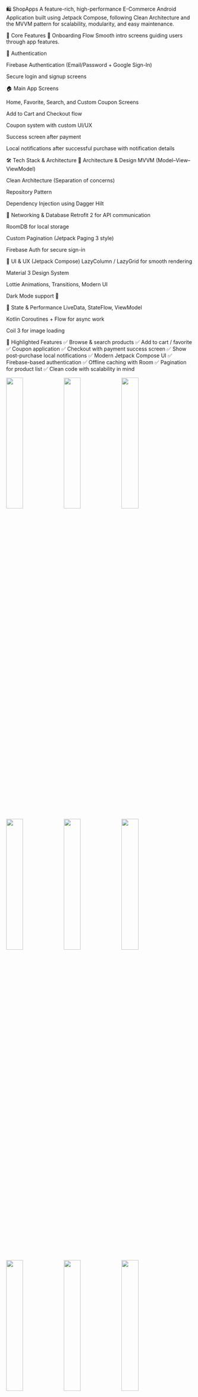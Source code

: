 🛍️ ShopApps
A feature-rich, high-performance E-Commerce Android Application built using Jetpack Compose, following Clean Architecture and the MVVM pattern for scalability, modularity, and easy maintenance.

🚀 Core Features
🧭 Onboarding Flow
Smooth intro screens guiding users through app features.

🔐 Authentication

Firebase Authentication (Email/Password + Google Sign-In)

Secure login and signup screens

🏠 Main App Screens

Home, Favorite, Search, and Custom Coupon Screens

Add to Cart and Checkout flow

Coupon system with custom UI/UX

Success screen after payment

Local notifications after successful purchase with notification details

🛠 Tech Stack & Architecture
🔹 Architecture & Design
MVVM (Model–View–ViewModel)

Clean Architecture (Separation of concerns)

Repository Pattern

Dependency Injection using Dagger Hilt

🔹 Networking & Database
Retrofit 2 for API communication

RoomDB for local storage

Custom Pagination (Jetpack Paging 3 style)

Firebase Auth for secure sign-in

🔹 UI & UX (Jetpack Compose)
LazyColumn / LazyGrid for smooth rendering

Material 3 Design System

Lottie Animations, Transitions, Modern UI

Dark Mode support 🌙

🔹 State & Performance
LiveData, StateFlow, ViewModel

Kotlin Coroutines + Flow for async work

Coil 3 for image loading

🎯 Highlighted Features
✅ Browse & search products
✅ Add to cart / favorite
✅ Coupon application
✅ Checkout with payment success screen
✅ Show post-purchase local notifications
✅ Modern Jetpack Compose UI
✅ Firebase-based authentication
✅ Offline caching with Room
✅ Pagination for product list
✅ Clean code with scalability in mind


<p>
  <img src="https://github.com/user-attachments/assets/42968d71-14ea-4f6e-b27e-9340542252e1" width="30%" />
  <img src="https://github.com/user-attachments/assets/9165bc9e-1b95-424e-90e6-7650a41b4332" width="30%" />
  <img src="https://github.com/user-attachments/assets/1a3f3414-f74a-4f02-9bd2-e6061dcce1cc" width="30%" />
</p>
<p>
  <img src="https://github.com/user-attachments/assets/32be925d-50c2-4fbb-a157-b08e74899d80" width="30%" />
  <img src="https://github.com/user-attachments/assets/a06399f9-f14b-4321-8cbf-063d032d4873" width="30%" />
  <img src="https://github.com/user-attachments/assets/849c2a7c-d6a7-4091-a0a0-271f33f9a12d" width="30%" />
</p>
<p>
  
  <img src="https://github.com/user-attachments/assets/a8a031ed-3a0a-40ea-9668-b10d93d3b560" width="30%" />
  <img src="https://github.com/user-attachments/assets/eaf3d5c2-c807-448f-9b69-0875bd4ced7b" width="30%" />
  <img src="https://github.com/user-attachments/assets/537587c0-20d5-4ca1-9e2d-6eeb3cce5b73" width="30%" />
</p>
<p>

  <img src="https://github.com/user-attachments/assets/39bfc767-833c-4e31-bb77-8442181c43f4" width="30%" />
  <img src="https://github.com/user-attachments/assets/e2f28f4c-db15-4351-95da-91f389a0971e" width="30%" />
  <img src="https://github.com/user-attachments/assets/a3961f35-ec8f-48e0-b0e7-e1d623510321" width="30%" />
</p>


